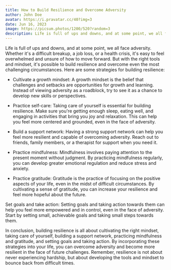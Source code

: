 ```yaml
---
title: How to Build Resilience and Overcome Adversity
author: John Doe
avatar: https://i.pravatar.cc/40?img=3
date: Jun 16, 2023
image: https://picsum.photos/1200/520?random=3
description: Life is full of ups and downs, and at some point, we all face adversity. Whether it's a difficult breakup, a job loss, or a health crisis, it's easy to feel overwhelmed and unsure of how to move forward.
---
```

Life is full of ups and downs, and at some point, we all face adversity. Whether it's a difficult breakup, a job loss, or a health crisis, it's easy to feel overwhelmed and unsure of how to move forward. But with the right tools and mindset, it's possible to build resilience and overcome even the most challenging circumstances. Here are some strategies for building resilience:

* Cultivate a growth mindset: A growth mindset is the belief that challenges and setbacks are opportunities for growth and learning. Instead of viewing adversity as a roadblock, try to see it as a chance to develop new skills or perspectives.

* Practice self-care: Taking care of yourself is essential for building resilience. Make sure you're getting enough sleep, eating well, and engaging in activities that bring you joy and relaxation. This can help you feel more centered and grounded, even in the face of adversity.

* Build a support network: Having a strong support network can help you feel more resilient and capable of overcoming adversity. Reach out to friends, family members, or a therapist for support when you need it.

* Practice mindfulness: Mindfulness involves paying attention to the present moment without judgment. By practicing mindfulness regularly, you can develop greater emotional regulation and reduce stress and anxiety.

* Practice gratitude: Gratitude is the practice of focusing on the positive aspects of your life, even in the midst of difficult circumstances. By cultivating a sense of gratitude, you can increase your resilience and feel more hopeful about the future.

Set goals and take action: Setting goals and taking action towards them can help you feel more empowered and in control, even in the face of adversity. Start by setting small, achievable goals and taking small steps towards them.

In conclusion, building resilience is all about cultivating the right mindset, taking care of yourself, building a support network, practicing mindfulness and gratitude, and setting goals and taking action. By incorporating these strategies into your life, you can overcome adversity and become more resilient in the face of future challenges. Remember, resilience is not about never experiencing hardship, but about developing the tools and mindset to bounce back from difficult times.